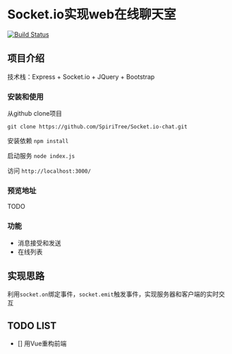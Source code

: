 # Socket.io实现web在线聊天室

[![Build Status](https://img.shields.io/travis/spiritree/socket.io-chat/master.svg?style=flat-square)](https://travis-ci.org/spiritree/socket.io-chat)

## 项目介绍
技术栈：Express + Socket.io + JQuery + Bootstrap

### 安装和使用
从github clone项目

`git clone https://github.com/SpiriTree/Socket.io-chat.git`

安装依赖
`npm install`

启动服务
`node index.js`

访问
`http://localhost:3000/`

### 预览地址
TODO

### 功能
- 消息接受和发送
- 在线列表

## 实现思路
利用`socket.on`绑定事件，`socket.emit`触发事件，实现服务器和客户端的实时交互

## TODO LIST
- [] 用Vue重构前端